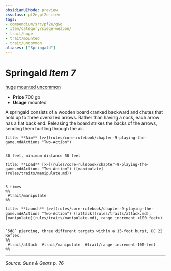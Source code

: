 ```yaml
---
obsidianUIMode: preview
cssclass: pf2e,pf2e-item
tags:
- compendium/src/pf2e/g&g
- item/category/siege-weapon/
- trait/huge
- trait/mounted
- trait/uncommon
aliases: ["Springald"]
---
```

# Springald *Item 7*  
[huge](huge-b1.md "Huge Size Trait")  [mounted](mounted-g-g.md "Mounted Weapon Trait")  [uncommon](uncommon.md "Uncommon Rarity Trait")  

- **Price** 700 gp
- **Usage** mounted

A springald consists of a wooden board cranked backward and chutes that hold up to three oversized arrows. Rather than having a nock, each arrow has a flat back end. Releasing the board strikes the backs of the arrows, sending them hurtling through the air.

```ad-embed-ability
title: **Aim** [>>](rules/core-rulebook/chapter-9-playing-the-game.md#Actions "Two-Action")


30 feet, minimum distance 50 feet
```

```ad-embed-ability
title: **Load** [>>](rules/core-rulebook/chapter-9-playing-the-game.md#Actions "Two-Action") ([manipulate](rules/traits/manipulate.md))


3 times  
%%
 #trait/manipulate 
%%
```

```ad-embed-ability
title: **Launch** [>>](rules/core-rulebook/chapter-9-playing-the-game.md#Actions "Two-Action") ([attack](rules/traits/attack.md), [manipulate](rules/traits/manipulate.md), range increment <100 feet>)


`5d8` piercing, three different targets within a 15-foot burst, DC 22 Reflex.  
%%
 #trait/attack  #trait/manipulate  #trait/range-increment-100-feet 
%%
```


---
*Source: Guns & Gears p. 76*